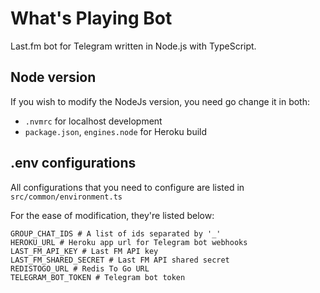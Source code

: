 # What's Playing Bot

Last.fm bot for Telegram written in Node.js with TypeScript.

## Node version

If you wish to modify the NodeJs version, you need go change it in both:

* `.nvmrc` for localhost development
* `package.json`, `engines.node` for Heroku build

## .env configurations

All configurations that you need to configure are listed in `src/common/environment.ts`

For the ease of modification, they're listed below:

```shell
GROUP_CHAT_IDS # A list of ids separated by '_'
HEROKU_URL # Heroku app url for Telegram bot webhooks
LAST_FM_API_KEY # Last FM API key
LAST_FM_SHARED_SECRET # Last FM API shared secret
REDISTOGO_URL # Redis To Go URL
TELEGRAM_BOT_TOKEN # Telegram bot token
```
